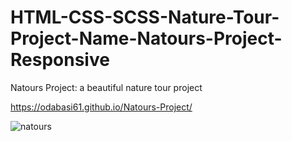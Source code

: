 # HTML-CSS-SCSS-Nature-Tour-Project-Name-Natours-Project-Responsive

Natours Project: a beautiful nature tour project

https://odabasi61.github.io/Natours-Project/

![natours](https://user-images.githubusercontent.com/114237174/206858909-cca4c126-2fb5-4543-9753-1acda518f1c7.png)
